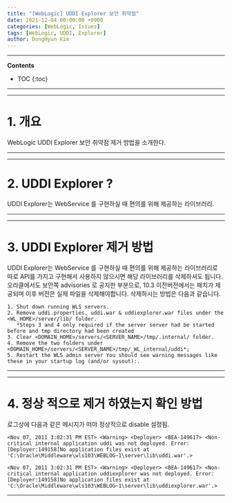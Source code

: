 ```yaml
---
title: "[WebLogic] UDDI Explorer 보안 취약점"
date: 2021-12-04 00:00:00 +0900
categories: [WebLogic, Issues]
tags: [WebLogic, UDDI, Explorer]
author: DongHyun Kim
---
```


---
**Contents**
* TOC
{:toc}
---

---
# 1. 개요
WebLogic UDDI Explorer 보안 취약점 제거 방법을 소개한다.

---

---
# 2. UDDI Explorer ?
UDDI Explorer는 WebService 를 구현하실 때 편의를 위해 제공하는 라이브러리.

---

---
# 3. UDDI Explorer 제거 방법
UDDI Explorer는 WebService 를 구현하실 때 편의를 위해 제공하는 라이브러리로
따로 API를 가지고 구현해서 사용하지 않으시면 해당 라이브러리를 삭제하셔도 됩니다.
오라클에서도 보안쪽 advisories 로 공지한 부분으로,
10.3 이전버전에서는 패치가 제공되며 이후 버전은 실제 파일을 삭제해야합니다.
삭제하시는 방법은 다음과 같습니다.

```
1. Shut down running WLS servers.
2. Remove uddi.properties, uddi.war & uddiexplorer.war files under the <WL_HOME>/server/lib/ folder.
   *Steps 3 and 4 only required if the server server had be started before and tmp directory had been created
3. Clear <DOMAIN_HOME>/servers/<SERVER_NAME>/tmp/.internal/ folder.
4. Remove the two folders under <DOMAIN_HOME>/servers/<SERVER_NAME>/tmp/_WL_internal/uddi*;
5. Restart the WLS admin server You should see warning messages like these in your startup log (and/or sysout):.
```
---

---
# 4. 정상 적으로 제거 하였는지 확인 방법
로그상에 다음과 같은 메시지가 떠야 정상적으로 disable 설정됨.
```
<Nov 07, 2011 3:02:31 PM EST> <Warning> <Deployer> <BEA-149617> <Non-critical internal application uddi was not deployed. Error: [Deployer:149158]No application files exist at 'C:\Oracle\Middleware\wls103\WEBLOG~1\server\lib\uddi.war'.>

<Nov 07, 2011 3:02:31 PM EST> <Warning> <Deployer> <BEA-149617> <Non-critical internal application uddiexplorer was not deployed. Error: [Deployer:149158]No application files exist at 'C:\Oracle\Middleware\wls103\WEBLOG~1\server\lib\uddiexplorer.war'.>
```
---
